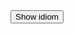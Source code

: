 <script src="https://ajax.googleapis.com/ajax/libs/jquery/3.4.1/jquery.min.js"></script>

<dl id="quote"></dl>

<div>
  <button id="btn1">Show idiom</button>
</div>


<script>
var btn = $("#btn1");
// handle click and add class
btn.on("click", function(e) {

  $.ajax({
    url: "https://martinbarge.github.io/grammarGlossary/items.json",
    dataType: "json"
  }).done(function(result) {
    let id = Math.floor(Math.random() * 5);
    let idiom = result['idioms'][id]['idiom'];
    let meaning = result['idioms'][id]['meaning'];
    let example = result['idioms'][id]['example'];

    let dstring = "Idiom: " + idiom + " Meaning: " + meaning + " Example: " + example;
    //dataContainer.text(dstring);
    
    document.querySelector("#quote").innerHTML = "<dt>" + idiom + "</dt>" + "<dd><strong>Example:</strong> " + example + "</dd><dd><strong>Meaning:</strong> " + meaning + "</dd>" ;
  });

});
</script>
